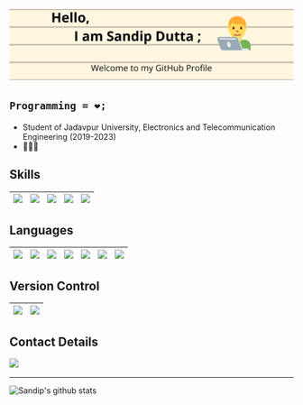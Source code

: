 ![Welcome to Sandip Dutta Github Profile](https://raw.githubusercontent.com/Dutta-SD/Dutta-SD/main/SD_Banner.png)

## `Programming = ❤;`

* Student of Jadavpur University, Electronics and Telecommunication Engineering (2019-2023)
* 👨🏽‍💻

## Skills
|<img src="https://img.shields.io/badge/PyTorch%20-%23EE4C2C.svg?&style=for-the-badge&logo=PyTorch&logoColor=white" />|<img src="https://img.shields.io/badge/Keras%20-%23D00000.svg?&style=for-the-badge&logo=Keras&logoColor=white"/>|<img src="https://img.shields.io/badge/TensorFlow%20-%23FF6F00.svg?&style=for-the-badge&logo=TensorFlow&logoColor=white" />|<img src="https://img.shields.io/badge/pandas%20-%23150458.svg?&style=for-the-badge&logo=pandas&logoColor=white" />|<img src="https://img.shields.io/badge/numpy%20-%23013243.svg?&style=for-the-badge&logo=numpy&logoColor=white" />|
|--- |--- | ---|--- |---|

## Languages
|<img src='https://img.shields.io/badge/python%20-%2314354C.svg?&style=for-the-badge&logo=python&logoColor=white'>  <!--Python Badge--> | <img src='https://img.shields.io/badge/c++%20-%2300599C.svg?&style=for-the-badge&logo=c%2B%2B&logoColor=white'>  <!-- Cpp Badge -->|<img src = 'https://img.shields.io/badge/c%20-%2300599C.svg?&style=for-the-badge&logo=c&logoColor=white'> <!--C Badge-->|<img src = 'https://img.shields.io/badge/r-%23276DC3.svg?&style=for-the-badge&logo=r&logoColor=white'> <!--R Badge-->|<img src="https://img.shields.io/badge/markdown-%23000000.svg?&style=for-the-badge&logo=markdown&logoColor=white"/> <!--markdown-->|<img src="https://img.shields.io/badge/shell_script%20-%23121011.svg?&style=for-the-badge&logo=gnu-bash&logoColor=white"/><!--shell-->|<img src="https://img.shields.io/badge/Jupyter%20-%23F37626.svg?&style=for-the-badge&logo=Jupyter&logoColor=white" /> <!--jupyter-->|
|:----:|:----:|:----:|:----:|:----:|:----:|:----:|

## Version Control

|<img src="https://img.shields.io/badge/git%20-%23F05033.svg?&style=for-the-badge&logo=git&logoColor=white"/> <!-- git--> | <img src="https://img.shields.io/badge/github%20-%23121011.svg?&style=for-the-badge&logo=github&logoColor=white"/> <!--github-->|
|----|----|

## Contact Details
<a href = 'https://www.linkedin.com/in/sandip-dutta-111100/'>
    <img src='https://img.shields.io/badge/linkedin-%230077B5.svg?&style=for-the-badge&logo=linkedin&logoColor=white'>                                              
</a><!--LinkedIn Button-->

--------
![Sandip's github stats](https://github-readme-stats.vercel.app/api?username=Dutta-SD&show_icons=true&theme=tokyonight)
